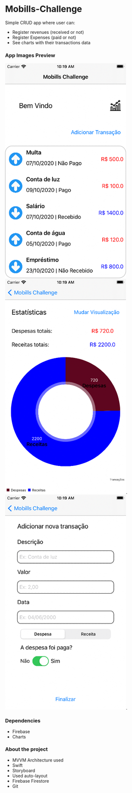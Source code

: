 # Mobills-Challenge
Simple CRUD app where user can:
* Register revenues (received or not) 
* Register Expenses (paid or not) 
* See charts with their transactions data

### App Images Preview
![](https://raw.githubusercontent.com/MouraYuri/Mobills-Challenge/main/App%20Images/sc2Resized.png)
![](https://raw.githubusercontent.com/MouraYuri/Mobills-Challenge/main/App%20Images/sc1Resized.png). 
![](https://raw.githubusercontent.com/MouraYuri/Mobills-Challenge/main/App%20Images/sc3Resized.png). 

### Dependencies
* Firebase
* Charts

### About the project
* MVVM Architecture used
* Swift
* Storyboard
* Used auto-layout
* Firebase Firestore
* Git
